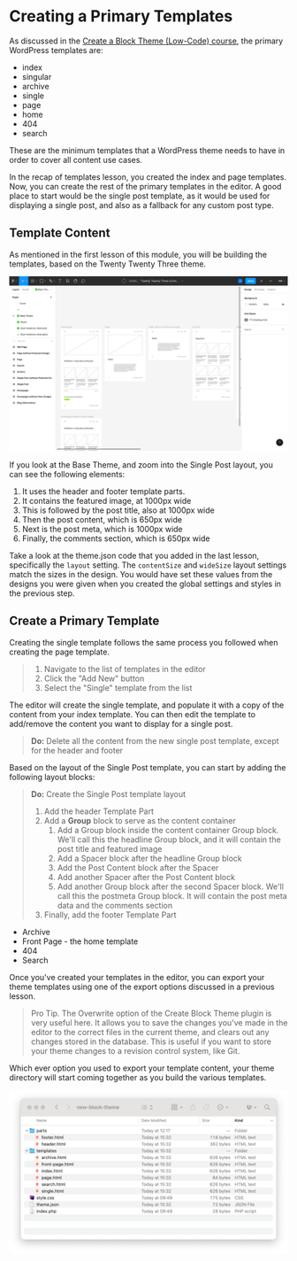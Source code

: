 # Creating a Primary Templates

As discussed in the [Create a Block Theme (Low-Code) course](https://learn.wordpress.org/create-a-block-theme/), the primary WordPress templates are:
- index
- singular
- archive
- single
- page
- home
- 404
- search

These are the minimum templates that a WordPress theme needs to have in order to cover all content use cases. 

In the recap of templates lesson, you created the index and page templates. Now, you can create the rest of the primary templates in the editor. A good place to start would be the single post template, as it would be used for displaying a single post, and also as a fallback for any custom post type.

## Template Content

As mentioned in the first lesson of this module, you will be building the templates, based on the Twenty Twenty Three theme.

![Twenty Twenty Three Designs](/images/module-02/lesson-02/twenty-twenty-three-design.png)

If you look at the Base Theme, and zoom into the Single Post layout, you can see the following elements:
1. It uses the header and footer template parts.
2. It contains the featured image, at 1000px wide
3. This is followed by the post title, also at 1000px wide
4. Then the post content, which is 650px wide
5. Next is the post meta, which is 1000px wide
6. Finally, the comments section, which is 650px wide

Take a look at the theme.json code that you added in the last lesson, specifically the `layout` setting. The `contentSize` and `wideSize` layout settings match the sizes in the design. You would have set these values from the designs you were given when you created the global settings and styles in the previous step.

## Create a Primary Template

Creating the single template follows the same process you followed when creating the page template.

> 1. Navigate to the list of templates in the editor
> 2. Click the "Add New" button
> 3. Select the "Single" template from the list

The editor will create the single template, and populate it with a copy of the content from your index template. You can then edit the template to add/remove the content you want to display for a single post. 

> **Do:** Delete all the content from the new single post template, except for the header and footer

Based on the layout of the Single Post template, you can start by adding the following layout blocks:

> **Do:** Create the Single Post template layout
> 1. Add the header Template Part
> 2. Add a **Group** block to serve as the content container
>    1. Add a Group block inside the content container Group block. We'll call this the headline Group block, and it will contain the post title and featured image
>    2. Add a Spacer block after the headline Group block
>    3. Add the Post Content block after the Spacer
>    4. Add another Spacer after the Post Content block
>    5. Add another Group block after the second Spacer block. We'll call this the postmeta Group block. It will contain the post meta data and the comments section
> 3. Finally, add the footer Template Part

- Archive
- Front Page - the home template
- 404
- Search

Once you've created your templates in the editor, you can export your theme templates using one of the export options discussed in a previous lesson.

> Pro Tip. The Overwrite option of the Create Block Theme plugin is very useful here. It allows you to save the changes you've made in the editor to the correct files in the current theme, and clears out any changes stored in the database. This is useful if you want to store your theme changes to a revision control system, like Git.

Which ever option you used to export your template content, your theme directory will start coming together as you build the various templates.

![Theme Structure](/images/module-02/lesson-02/block-theme-primary-templates.png)

